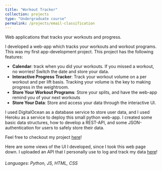 ```yaml
---
title: "Workout Tracker"
collection: projects
type: "Undergraduate course"
permalink: /projects/email-classification
---
```


Web applications that tracks your workouts and progress.

I developed a web-app which tracks your workouts and workout programs. This was my first app-development project. This project has the following features:

* **Calendar**: track when you did your workouts. If you missed a workout, no worries! Switch the date and store your data.
* **Interactive Progress Tracker**: Track your workout volume on a per workout and per lift basis. Tracking your volume is the key to making progress in the weightroom.
* **Store Your Workout Programs**: Store your splits, and have the web-app remind you of your next workouts
* **Store Your Data**: Store and access your data through the interactive UI.

I used DigitalOcean as a database service to store user data, and I used Heroku as a service to deploy this small python web-app. I created some basic data structures, how to develop a REST-API, and some JSON-authentication for users to safely store their data.

Feel free to checkout my project [here](https://github.com/pranavramachandra1/workout_tracker)!

Here are some views of the UI I developed, since I took this web page down. I uploaded an API that I personally use to log and track my data [here](https://github.com/pranavramachandra1/workout_api)!


###### Languages: Python, JS, HTML, CSS